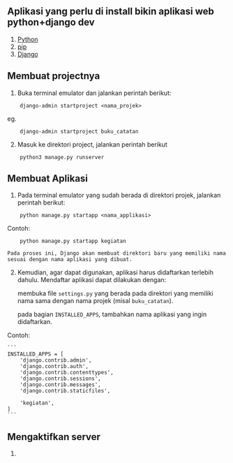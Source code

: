 ## Aplikasi yang perlu di install bikin aplikasi web python+django dev

1. [Python](https://www.python.org/downloads/)
2. [pip](https://pip.pypa.io/en/stable/installing/)
3. [Django](https://www.djangoproject.com/download/)

## Membuat projectnya

1. Buka terminal emulator dan jalankan perintah berikut:
```
    django-admin startproject <nama_projek>
```
eg.
```
    django-admin startproject buku_catatan
```

2. Masuk ke direktori project, jalankan perintah berikut
```
    python3 manage.py runserver
```

## Membuat Aplikasi
1. Pada terminal emulator yang sudah berada di direktori projek, jalankan perintah berikut:
```
    python manage.py startapp <nama_applikasi>
```
Contoh:
```
    python manage.py startapp kegiatan
```
    Pada proses ini, Django akan membuat direktori baru yang memiliki nama sesuai dengan nama aplikasi yang dibuat.
2. Kemudian, agar dapat digunakan, aplikasi harus didaftarkan terlebih dahulu. Mendaftar aplikasi dapat dilakukan dengan:

    membuka file ```settings.py``` yang berada pada direktori yang memiliki nama sama dengan nama projek (misal ```buku_catatan```).

    pada bagian ```INSTALLED_APPS```, tambahkan nama aplikasi yang ingin didaftarkan.

Contoh:
   
    ```
    INSTALLED_APPS = [
        'django.contrib.admin',
        'django.contrib.auth',
        'django.contrib.contenttypes',
        'django.contrib.sessions',
        'django.contrib.messages',
        'django.contrib.staticfiles',

        'kegiatan',
    ]
    ```

## Mengaktifkan server
1.
